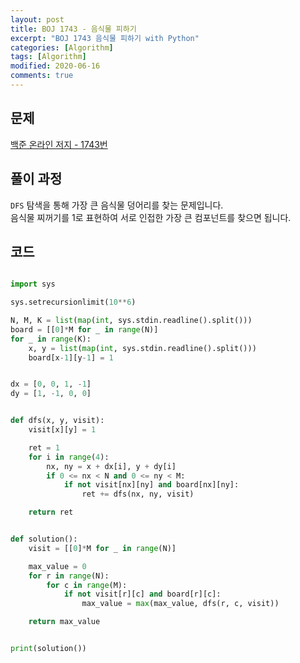 ```yaml
---
layout: post
title: BOJ 1743 - 음식물 피하기
excerpt: "BOJ 1743 음식물 피하기 with Python"
categories: [Algorithm]
tags: [Algorithm]
modified: 2020-06-16
comments: true
---
```


## 문제
[백준 온라인 저지 - 1743번](https://www.acmicpc.net/problem/1743)

## 풀이 과정
`DFS` 탐색을 통해 가장 큰 음식물 덩어리를 찾는 문제입니다. <br>
음식물 찌꺼기를 1로 표현하여 서로 인접한 가장 큰 컴포넌트를 찾으면 됩니다. <br>

## 코드

~~~ python

import sys

sys.setrecursionlimit(10**6)

N, M, K = list(map(int, sys.stdin.readline().split()))
board = [[0]*M for _ in range(N)]
for _ in range(K):
    x, y = list(map(int, sys.stdin.readline().split()))
    board[x-1][y-1] = 1


dx = [0, 0, 1, -1]
dy = [1, -1, 0, 0]


def dfs(x, y, visit):
    visit[x][y] = 1

    ret = 1
    for i in range(4):
        nx, ny = x + dx[i], y + dy[i]
        if 0 <= nx < N and 0 <= ny < M:
            if not visit[nx][ny] and board[nx][ny]:
                ret += dfs(nx, ny, visit)

    return ret


def solution():
    visit = [[0]*M for _ in range(N)]

    max_value = 0
    for r in range(N):
        for c in range(M):
            if not visit[r][c] and board[r][c]:
                max_value = max(max_value, dfs(r, c, visit))

    return max_value


print(solution())

~~~